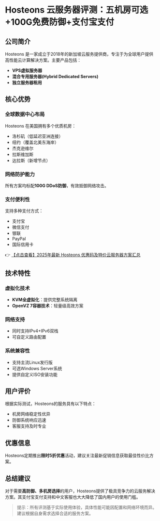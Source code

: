# Hosteons 云服务器评测：五机房可选+100G免费防御+支付宝支付

## 公司简介

Hosteons 是一家成立于2018年的新加坡云服务提供商，专注于为全球用户提供高性能云计算解决方案。主要产品包括：

- **VPS虚拟服务器**
- **混合专用服务器(Hybrid Dedicated Servers)**
- **独立服务器租用**

## 核心优势

### 全球数据中心布局
Hosteons 在美国拥有多个优质机房：
- 洛杉矶（低延迟亚洲连接）
- 纽约（覆盖北美东海岸）
- 杰克逊维尔
- 拉斯维加斯
- 达拉斯（新增节点）

### 网络防护能力
所有方案均标配**100G DDoS防御**，有效抵御网络攻击。

### 支付便利性
支持多种支付方式：
- 支付宝
- 微信支付
- 银联
- PayPal
- 国际信用卡

👉 [【点击查看】2025年最新 Hosteons 优惠码及特价云服务器方案汇总](https://bit.ly/hosteons)

## 技术特性

### 虚拟化技术
- **KVM全虚拟化**：提供完整系统隔离
- **OpenVZ 7容器技术**：轻量级高效方案

### 网络支持
- 同时支持IPv4+IPv6双栈
- 可自定义路由配置

### 系统兼容性
- 支持主流Linux发行版
- 可选Windows Server系统
- 提供自定义ISO安装功能

## 用户评价

根据实际测试，Hosteons的服务具有以下特点：
- 机房网络稳定性优异
- 防御系统响应迅速
- 客服支持及时专业

## 优惠信息

Hosteons定期推出**限时5折优惠**活动，建议关注最新促销信息获取最佳性价比方案。

## 总结建议

对于需要**高防御、多机房选择**的用户，Hosteons提供了极具竞争力的云服务解决方案。其支付宝支付支持和中文客服也大大降低了国内用户的使用门槛。

> 提示：所有评测基于实际使用体验，具体性能可能因配置和网络环境而异。建议根据自身需求选择合适的服务方案。